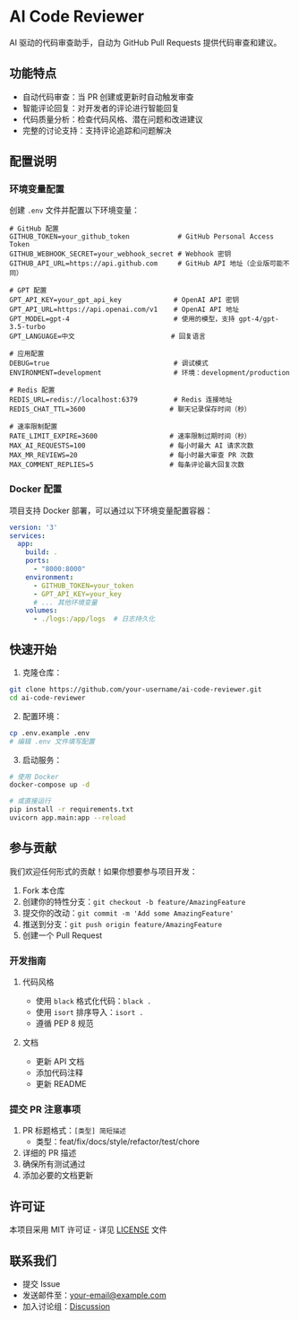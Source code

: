 # AI Code Reviewer

AI 驱动的代码审查助手，自动为 GitHub Pull Requests 提供代码审查和建议。

## 功能特点

- 自动代码审查：当 PR 创建或更新时自动触发审查
- 智能评论回复：对开发者的评论进行智能回复
- 代码质量分析：检查代码风格、潜在问题和改进建议
- 完整的讨论支持：支持评论追踪和问题解决

## 配置说明

### 环境变量配置

创建 `.env` 文件并配置以下环境变量：

```env
# GitHub 配置
GITHUB_TOKEN=your_github_token            # GitHub Personal Access Token
GITHUB_WEBHOOK_SECRET=your_webhook_secret # Webhook 密钥
GITHUB_API_URL=https://api.github.com     # GitHub API 地址（企业版可能不同）

# GPT 配置
GPT_API_KEY=your_gpt_api_key             # OpenAI API 密钥
GPT_API_URL=https://api.openai.com/v1    # OpenAI API 地址
GPT_MODEL=gpt-4                          # 使用的模型，支持 gpt-4/gpt-3.5-turbo
GPT_LANGUAGE=中文                        # 回复语言

# 应用配置
DEBUG=true                               # 调试模式
ENVIRONMENT=development                  # 环境：development/production

# Redis 配置
REDIS_URL=redis://localhost:6379         # Redis 连接地址
REDIS_CHAT_TTL=3600                     # 聊天记录保存时间（秒）

# 速率限制配置
RATE_LIMIT_EXPIRE=3600                  # 速率限制过期时间（秒）
MAX_AI_REQUESTS=100                     # 每小时最大 AI 请求次数
MAX_MR_REVIEWS=20                       # 每小时最大审查 PR 次数
MAX_COMMENT_REPLIES=5                   # 每条评论最大回复次数
```

### Docker 配置

项目支持 Docker 部署，可以通过以下环境变量配置容器：

```yaml
version: '3'
services:
  app:
    build: .
    ports:
      - "8000:8000"
    environment:
      - GITHUB_TOKEN=your_token
      - GPT_API_KEY=your_key
      # ... 其他环境变量
    volumes:
      - ./logs:/app/logs  # 日志持久化
```



## 快速开始

1. 克隆仓库：
```bash
git clone https://github.com/your-username/ai-code-reviewer.git
cd ai-code-reviewer
```

2. 配置环境：
```bash
cp .env.example .env
# 编辑 .env 文件填写配置
```

3. 启动服务：
```bash
# 使用 Docker
docker-compose up -d

# 或直接运行
pip install -r requirements.txt
uvicorn app.main:app --reload
```

## 参与贡献

我们欢迎任何形式的贡献！如果你想要参与项目开发：

1. Fork 本仓库
2. 创建你的特性分支：`git checkout -b feature/AmazingFeature`
3. 提交你的改动：`git commit -m 'Add some AmazingFeature'`
4. 推送到分支：`git push origin feature/AmazingFeature`
5. 创建一个 Pull Request

### 开发指南

1. 代码风格
   - 使用 `black` 格式化代码：`black .`
   - 使用 `isort` 排序导入：`isort .`
   - 遵循 PEP 8 规范




3. 文档
   - 更新 API 文档
   - 添加代码注释
   - 更新 README

### 提交 PR 注意事项

1. PR 标题格式：`[类型] 简短描述`
   - 类型：feat/fix/docs/style/refactor/test/chore
2. 详细的 PR 描述
3. 确保所有测试通过
4. 添加必要的文档更新

## 许可证

本项目采用 MIT 许可证 - 详见 [LICENSE](LICENSE) 文件

## 联系我们

- 提交 Issue
- 发送邮件至：your-email@example.com
- 加入讨论组：[Discussion](https://github.com/your-username/ai-code-reviewer/discussions) 